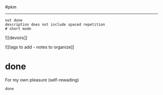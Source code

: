#pkm

----

```tasks
not done 
description does not include spaced repetition
# short mode
```



![[devoirs]]


![[tags to add - notes to organize]]


# done 
For my own pleasure (self-rewading)

```tasks
done
```

